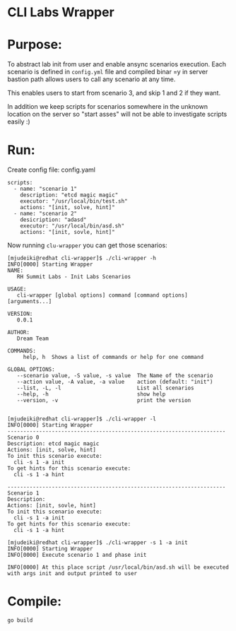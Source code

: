 # CLI Labs Wrapper


# Purpose:

To abstract lab init from user and enable ansync scenarios execution.
Each scenario is defined in `config.yml` file and compiled binar =y in server bastion path allows users to call any scenario at any time.

This enables users to start from scenario 3, and skip 1 and 2 if they want.

In addition we keep scripts for scenarios somewhere in the unknown location on the server so "start asses" will not be able to investigate scripts easily :)


# Run:

Create config file:
config.yaml

```
scripts:
  - name: "scenario 1"
    description: "etcd magic magic"
    executor: "/usr/local/bin/test.sh"
    actions: "[init, solve, hint]"
  - name: "scenario 2"
    desicription: "adasd"
    executor: "/usr/local/bin/asd.sh"
    actions: "[init, sovle, hint]"
```

Now running `clu-wrapper` you can get those scenarios:

```
[mjudeiki@redhat cli-wrapper]$ ./cli-wrapper -h
INFO[0000] Starting Wrapper                             
NAME:
   RH Summit Labs - Init Labs Scenarios

USAGE:
   cli-wrapper [global options] command [command options] [arguments...]

VERSION:
   0.0.1

AUTHOR:
   Dream Team

COMMANDS:
     help, h  Shows a list of commands or help for one command

GLOBAL OPTIONS:
   --scenario value, -S value, -s value  The Name of the scenario
   --action value, -A value, -a value    action (default: "init")
   --list, -L, -l                        List all scenarios
   --help, -h                            show help
   --version, -v                         print the version


[mjudeiki@redhat cli-wrapper]$ ./cli-wrapper -l
INFO[0000] Starting Wrapper                             
---------------------------------------------------------------------
Scenario 0
Description: etcd magic magic
Actions: [init, solve, hint]
To init this scenario execute:
  cli -s 1 -a init
To get hints for this scenario execute:
  cli -s 1 -a hint

---------------------------------------------------------------------
Scenario 1
Description: 
Actions: [init, sovle, hint]
To init this scenario execute:
  cli -s 1 -a init
To get hints for this scenario execute:
  cli -s 1 -a hint

[mjudeiki@redhat cli-wrapper]$ ./cli-wrapper -s 1 -a init
INFO[0000] Starting Wrapper                             
INFO[0000] Execute scenario 1 and phase init            

INFO[0000] At this place script /usr/local/bin/asd.sh will be executed with args init and output printed to user 
```

# Compile:

```
go build
```